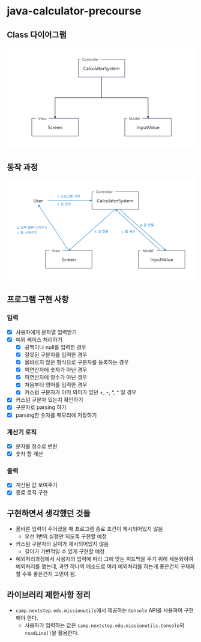 # java-calculator-precourse
## Class 다이어그램
<img src="./img/class_diagram.png">

## 동작 과정
<img src="./img/working_process.png">

## 프로그램 구현 사항
### 입력
- [X] 사용자에게 문자열 입력받기
- [X] 예외 케이스 처리하기
  - [X] 공백이나 null를 입력한 경우
  - [X] 잘못된 구분자를 입력한 경우
  - [X] 올바르지 않은 형식으로 구분자를 등록하는 경우
  - [X] 피연산자에 숫자가 아닌 경우
  - [X] 피연산자에 양수가 아닌 경우
  - [X] 처음부터 영어를 입력한 경우
  - [X] 커스텀 구분자가 이미 의미가 있던 +, -, *, ^ 일 경우
- [X] 커스텀 구분자 있는지 확인하기
- [X] 구분자로 parsing 하기
- [X] parsing한 숫자를 메모리에 저장하기

### 계산기 로직
- [X] 문자를 정수로 변환
- [X] 숫자 합 계산

### 출력
- [X] 계산된 값 보여주기
- [X] 종료 로직 구현

## 구현하면서 생각했던 것들
- 올바른 입력이 주어졌을 때 프로그램 종료 조건이 제시되어있지 않음
  - 우선 1번의 실행만 되도록 구현할 예정
- 커스텀 구분자의 길이가 제시되어있지 않음
  - 길이가 가변적일 수 있게 구현할 예정
- 예외처리과정에서 사용자의 입력에 따라 그에 맞는 피드백을 주기 위해 세분화하여 예외처리를 했는데, 과연 하나의 메소드로 여러 예외처리를 하는게 좋은건지 구체화할 수록 좋은건지 고민이 됨.

## 라이브러리 제한사항 정리
- ```camp.nextstep.edu.missionutils```에서 제공하는 ```Console``` API를 사용하여 구현해야 한다.
  - 사용자가 입력하는 값은 ```camp.nextstep.edu.missionutils.Console```의 ```readLine()```을 활용한다.
